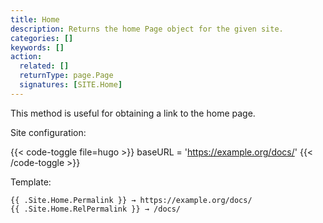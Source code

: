 ```yaml
---
title: Home
description: Returns the home Page object for the given site.
categories: []
keywords: []
action:
  related: []
  returnType: page.Page
  signatures: [SITE.Home]
---
```


This method is useful for obtaining a link to the home page.

Site configuration:

{{< code-toggle file=hugo >}}
baseURL = 'https://example.org/docs/'
{{< /code-toggle >}}

Template:

```go-html-template
{{ .Site.Home.Permalink }} → https://example.org/docs/ 
{{ .Site.Home.RelPermalink }} → /docs/
```
